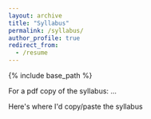 ```yaml
---
layout: archive
title: "Syllabus"
permalink: /syllabus/
author_profile: true
redirect_from:
  - /resume
---
```


{% include base_path %}

For a pdf copy of the syllabus: ...

Here's where I'd copy/paste the syllabus
